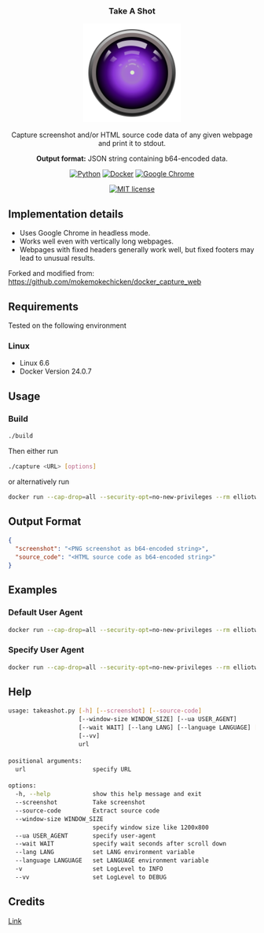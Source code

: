 <div align="center">

  <h3 align="center">Take A Shot</h3>
  <img src="images/lens.svg" alt="Lens" width="200" height="200">

  <p align="center">
    Capture screenshot and/or HTML source code data of any given webpage and print it to stdout.
  </p>

  <p align="center">
    <strong>Output format:</strong> JSON string containing b64-encoded data.
  </p>

  <p align="center">
  <a href="https://python.org"><img src="https://img.shields.io/badge/Python-FFD43B?style=for-the-badge&logo=python&logoColor=blue" alt="Python"/></a>
  <a href="https://docker.com"><img src="https://img.shields.io/badge/Docker-2CA5E0?style=for-the-badge&logo=docker&logoColor=white" alt="Docker"/></a>
  <a href="https://google.com/chrome"><img src="https://img.shields.io/badge/Google_chrome-4285F4?style=for-the-badge&logo=Google-chrome&logoColor=white" alt="Google Chrome"/></a>
  </p>

  <p align="center">
  <a href="LICENSE"><img src="https://img.shields.io/badge/LICENSE-MIT-GREEN?style=for-the-badge" alt="MIT license"/></a>
  </p>

</div>

## Implementation details

- Uses Google Chrome in headless mode.
- Works well even with vertically long webpages.
- Webpages with fixed headers generally work well, but fixed footers may lead to unusual results.

Forked and modified from: <https://github.com/mokemokechicken/docker_capture_web>

## Requirements

Tested on the following environment

### Linux

- Linux 6.6
- Docker Version 24.0.7

## Usage

### Build

```bash
./build
```

Then either run

```bash
./capture <URL> [options]
```

or alternatively run

```bash
docker run --cap-drop=all --security-opt=no-new-privileges --rm elliotwutingfeng/take_a_shot <URL> [options]
```

## Output Format

```json
{
  "screenshot": "<PNG screenshot as b64-encoded string>",
  "source_code": "<HTML source code as b64-encoded string>"
}
```

## Examples

### Default User Agent

```bash
docker run --cap-drop=all --security-opt=no-new-privileges --rm elliotwutingfeng/take_a_shot "https://example.com"
```

### Specify User Agent

```bash
docker run --cap-drop=all --security-opt=no-new-privileges --rm elliotwutingfeng/take_a_shot "https://example.com" --window-size 390x844 --ua 'Mozilla/5.0 (iPhone; CPU iPhone OS 16_5 like Mac OS X) AppleWebKit/605.1.15 (KHTML, like Gecko) FxiOS/113.0 Mobile/15E148 Safari/605.1.15'
```

## Help

```bash
usage: takeashot.py [-h] [--screenshot] [--source-code]
                    [--window-size WINDOW_SIZE] [--ua USER_AGENT]
                    [--wait WAIT] [--lang LANG] [--language LANGUAGE] [-v]
                    [--vv]
                    url

positional arguments:
  url                   specify URL

options:
  -h, --help            show this help message and exit
  --screenshot          Take screenshot
  --source-code         Extract source code
  --window-size WINDOW_SIZE
                        specify window size like 1200x800
  --ua USER_AGENT       specify user-agent
  --wait WAIT           specify wait seconds after scroll down
  --lang LANG           set LANG environment variable
  --language LANGUAGE   set LANGUAGE environment variable
  -v                    set LogLevel to INFO
  --vv                  set LogLevel to DEBUG
```

## Credits

[Link](CREDITS.md)
